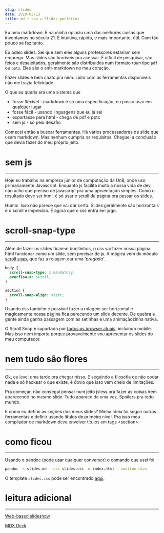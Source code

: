 ```yaml
---
slug: slides
date: 2020-03-13
title: md + css = Slides perfeitos
---
```


Eu amo markdown. É na minha opinião uma das melhores coisas
que inventamos no século 21. É intuitivo, rápido, e mais
importante, útil. Com tão pouco se faz tanto.

Eu odeio slides. Sei que sem eles alguns professores
estariam sem emprego. Mas slides são horríveis pra acessar.
É difícil de pesquisar, são feios e desajeitados, geralmente
são distribuídos num formato _ruim_ tipo `pdf` ou `pptx`.
Eles são o anti-markdown no meu coração.

Fazer slides é bem chato pra mim. Lidar com as ferramentas
disponíveis não me trazia felicidade.

O que eu queria era uma sistema que

- fosse flexível - markdown é só uma especificação, eu posso
  usar em qualquer lugar
- fosse fácil - usando linguagens que eu já sei
- exportasse para html - chega de pdf e pptx
- sem js - só pelo desafio

Comecei então a buscar ferramentas. Há vários processadores
de slide que usam markdown. Mas nenhum cumpria os
requisitos. Cheguei a conclusão que devia fazer do meu
próprio jeito.

# sem js

---

Hoje eu trabalho na empresa júnior de computação da UnB,
onde uso primariamente Javascript. Enquanto js facilita
muito a nossa vida de dev, não acho que preciso de
javascript pra uma aprsentação simples. Como o resultado
deve ser html, é só usar o scroll da página pra passar os
slides.

Humm. Isso não parece que vai dar certo. Slides geralmente
são horizontais e o scroll é impreciso. É agora que o css
entra em jogo.

# scroll-snap-type

---

Além de fazer os slides ficarem bonitinhos, o css vai fazer
nossa página html funcionar como um slide, sem precisar de
js. A mágica vem do módulo [scroll
snap](https://www.w3.org/TR/css-scroll-snap-1/), que faz
a rolagem dar uma _'pregada'_.

```css
body {
  scroll-snap-type: x mandatory;
  overflow-x: scroll;
}

section {
  scroll-snap-align: start;
}
```

Usando css também é possível fazer a rolagem ser horizontal
e magicamente nossa página fica parecendo um slide decente.
De quebra a gente ainda ganha passagem com as setinhas e uma
animaçãozinha nativa.

O Scroll Snap é suportado por [todos os browser
atuais](https://caniuse.com/#search=scroll%20snap),
incluindo mobile. Mas isso nem importa porque provavelmente
vou apresentar os slides do meu computador.

# nem tudo são flores

---

Ok, eu levei uma tarde pra chegar nisso. E seguindo
a filosofia de não codar nada e só hackear o que existe,
é óbvio que isso vem cheio de limitações.

Pra começar, não consegui pensar num jeito jsless pra fazer
as coisas irem aparecendo no mesmo slide. Tudo aparece de
uma vez. Spoilers pra todo mundo.

E como eu defino as seções dos meus slides? Minha ideia foi
seguir outras ferramentas e definir usando títulos de
primeiro nível. Pra isso meu compilador de markdown deve
envolver títulos em tags \<section\>.

# como ficou

---

Usando o pandoc (pode usar qualquer conversor) o comando que
usei foi

```sh
pandoc -s slides.md --css slides.css -o index.html --section-divs
```

O template `slides.css` pode ser encontrado
[aqui](https://gist.github.com/brennop/f75b7ba1ce575f3b8a764f04e36faadf).

# leitura adicional

---

[Web-based slideshow](https://en.wikipedia.org/wiki/Web-based_slideshow)

[MDX Deck](https://github.com/jxnblk/mdx-deck)
